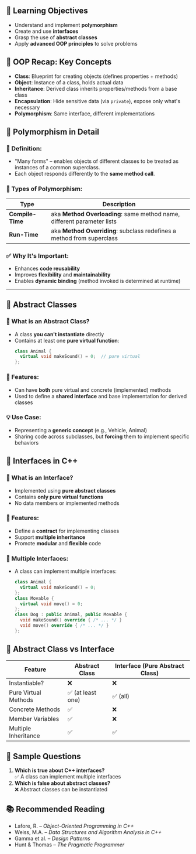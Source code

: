 
## 🧠 **Learning Objectives**

*   Understand and implement **polymorphism**
*   Create and use **interfaces**
*   Grasp the use of **abstract classes**
*   Apply **advanced OOP principles** to solve problems

## 🔁 **OOP Recap: Key Concepts**

*   **Class**: Blueprint for creating objects (defines properties + methods)
*   **Object**: Instance of a class, holds actual data
*   **Inheritance**: Derived class inherits properties/methods from a base class
*   **Encapsulation**: Hide sensitive data (via `private`), expose only what's necessary
*   **Polymorphism**: Same interface, different implementations

## 🧩 **Polymorphism in Detail**

### 📌 Definition:

*   "Many forms" – enables objects of different classes to be treated as instances of a common superclass.
*   Each object responds differently to the **same method call**.

### 🧠 Types of Polymorphism:

| Type | Description |
| --- | --- |
| **Compile-Time** | aka **Method Overloading**: same method name, different parameter lists |
| **Run-Time** | aka **Method Overriding**: subclass redefines a method from superclass |

### ✅ Why It's Important:

*   Enhances **code reusability**
*   Improves **flexibility** and **maintainability**
*   Enables **dynamic binding** (method invoked is determined at runtime)

* * *

## 🧱 **Abstract Classes**

### 📌 What is an Abstract Class?

*   A class **you can't instantiate** directly
*   Contains at least one **pure virtual function**:
    ```cpp
    class Animal {
      virtual void makeSound() = 0;  // pure virtual
    };
    ```

### 🧰 Features:

*   Can have **both** pure virtual and concrete (implemented) methods
*   Used to define a **shared interface** and base implementation for derived classes

### 💡 Use Case:

*   Representing a **generic concept** (e.g., Vehicle, Animal)
*   Sharing code across subclasses, but **forcing** them to implement specific behaviors

## 🔌 **Interfaces in C++**

### 📌 What is an Interface?

*   Implemented using **pure abstract classes**
*   Contains **only pure virtual functions**
*   No data members or implemented methods

### 🧰 Features:

*   Define a **contract** for implementing classes
*   Support **multiple inheritance**
*   Promote **modular** and **flexible** code

### 🔀 Multiple Interfaces:

*   A class can implement multiple interfaces:
    ```cpp
    class Animal {
      virtual void makeSound() = 0;
    };
    class Movable {
      virtual void move() = 0;
    };
    class Dog : public Animal, public Movable {
      void makeSound() override { /* ... */ }
      void move() override { /* ... */ }
    };
    ```


## 🧠 **Abstract Class vs Interface**

| Feature              | Abstract Class   | Interface (Pure Abstract Class) |
| -------------------- | ---------------- | ------------------------------- |
| Instantiable?        | ❌                | ❌                               |
| Pure Virtual Methods | ✅ (at least one) | ✅ (all)                         |
| Concrete Methods     | ✅                | ❌                               |
| Member Variables     | ✅                | ❌                               |
| Multiple Inheritance | ✅                | ✅                               |

## 📝 **Sample Questions**

1.  **Which is true about C++ interfaces?**  
    ✅ A class can implement multiple interfaces
2.  **Which is false about abstract classes?**  
    ❌ Abstract classes can be instantiated

## 📚 **Recommended Reading**

*   Lafore, R. – _Object-Oriented Programming in C++_
*   Weiss, M.A. – _Data Structures and Algorithm Analysis in C++_
*   Gamma et al. – _Design Patterns_
*   Hunt & Thomas – _The Pragmatic Programmer_
